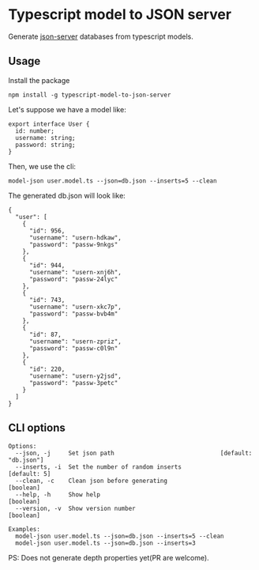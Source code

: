 # Typescript model to JSON server

Generate [json-server](https://github.com/typicode/json-server) databases from typescript models.

## Usage

Install the package
```
npm install -g typescript-model-to-json-server
```


Let's suppose we have a model like:

```
export interface User {
  id: number;
  username: string;
  password: string;
}
```

Then, we use the cli:

```
model-json user.model.ts --json=db.json --inserts=5 --clean
```

The generated db.json will look like:

```
{
  "user": [
    {
      "id": 956,
      "username": "usern-hdkaw",
      "password": "passw-9nkgs"
    },
    {
      "id": 944,
      "username": "usern-xnj6h",
      "password": "passw-24lyc"
    },
    {
      "id": 743,
      "username": "usern-xkc7p",
      "password": "passw-bvb4m"
    },
    {
      "id": 87,
      "username": "usern-zpriz",
      "password": "passw-c0l9n"
    },
    {
      "id": 220,
      "username": "usern-y2jsd",
      "password": "passw-3petc"
    }
  ]
}
```

## CLI options

```
Options:
  --json, -j     Set json path                              [default: "db.json"]
  --inserts, -i  Set the number of random inserts                   [default: 5]
  --clean, -c    Clean json before generating                          [boolean]
  --help, -h     Show help                                             [boolean]
  --version, -v  Show version number                                   [boolean]

Examples:
  model-json user.model.ts --json=db.json --inserts=5 --clean
  model-json user.model.ts --json=db.json --inserts=3
```

PS: Does not generate depth properties yet(PR are welcome).